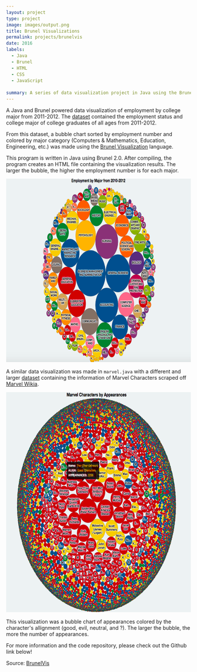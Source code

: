 ```yaml
---
layout: project
type: project
image: images/output.png
title: Brunel Visualizations
permalink: projects/brunelvis
date: 2016
labels:
  - Java
  - Brunel
  - HTML
  - CSS
  - JavaScript

summary: A series of data visualization project in Java using the Brunel Visualization grammar made as a personal side-project.
---
```

A Java and Brunel powered data visualization of employment by college major from 2011-2012.
The [dataset](https://raw.githubusercontent.com/fivethirtyeight/data/master/college-majors/all-ages.csv) contained the employment status and college major of college graduates of all ages from 2011-2012. 

From this dataset, a bubble chart sorted by employment number and colored by major category (Computers & Mathematics, Education, Engineering, etc.) was made using the [Brunel Visualization](https://developer.ibm.com/open/openprojects/brunel-visualization/) language. 

This program is written in Java using Brunel 2.0. After compiling, the program creates an HTML file containing the visualization results. The larger the bubble, the higher the employment number is for each major. 

<img src="/images/output.png" width="700" height="500">

A similar data visualization was made in ``marvel.java`` with a different and larger [dataset](https://raw.githubusercontent.com/fivethirtyeight/data/master/comic-characters/marvel-wikia-data.csv) containing the information of Marvel Characters scraped off [Marvel Wikia](http://marvel.wikia.com/wiki/Marvel_Database). 

<img src="/images/large.png" width="700" height="600">

This visualization was a bubble chart of appearances colored by the character's allignment (good, evil, neutral, and ?). The larger the bubble, the more the number of appearances.

For more information and the code repository, please check out the Github link below! 

Source: <a href="https://github.com/chrisnguyenhi/brunelvis"><i class="large github icon"></i>BrunelVis</a>
